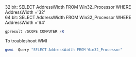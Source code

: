 32 bit: SELECT AddressWidth FROM Win32_Processor WHERE AddressWidth ='32' <br />
64 bit: SELECT AddressWidth FROM Win32_Processor WHERE AddressWidth ='64' <br />


```powershell
gpresult /SCOPE COMPUTER /R
```

<p>To troubleshoot WMI</p>

```powershell
gwmi -Query "SELECT AddressWidth FROM Win32_Processor"
```
